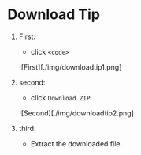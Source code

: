 # Download Tip

1. First:
    - click `<code>`
  
    ![First][./img/downloadtip1.png]

2. second:
    - click `Download ZIP`

    ![Second][./img/downloadtip2.png]

3. third:
    - Extract the downloaded file.